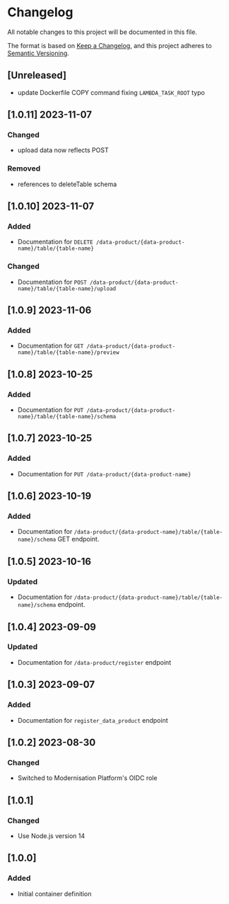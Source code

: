 <!-- markdownlint-disable MD003 -->

# Changelog

All notable changes to this project will be documented in this file.

The format is based on [Keep a Changelog](https://keepachangelog.com/en/1.0.0/),
and this project adheres to [Semantic Versioning](https://semver.org/spec/v2.0.0.html).

## [Unreleased]

- update Dockerfile COPY command fixing `LAMBDA_TASK_ROOT` typo

## [1.0.11] 2023-11-07

### Changed

- upload data now reflects POST

### Removed

- references to deleteTable schema

## [1.0.10] 2023-11-07

### Added

- Documentation for `DELETE /data-product/{data-product-name}/table/{table-name}`

### Changed

- Documentation for `POST /data-product/{data-product-name}/table/{table-name}/upload`

## [1.0.9] 2023-11-06

### Added

- Documentation for `GET /data-product/{data-product-name}/table/{table-name}/preview`

## [1.0.8] 2023-10-25

### Added

- Documentation for `PUT /data-product/{data-product-name}/table/{table-name}/schema`

## [1.0.7] 2023-10-25

### Added

- Documentation for `PUT /data-product/{data-product-name}`

## [1.0.6] 2023-10-19

### Added

- Documentation for `/data-product/{data-product-name}/table/{table-name}/schema`
  GET endpoint.

## [1.0.5] 2023-10-16

### Updated

- Documentation for `/data-product/{data-product-name}/table/{table-name}/schema`
  endpoint.

## [1.0.4] 2023-09-09

### Updated

- Documentation for `/data-product/register` endpoint

## [1.0.3] 2023-09-07

### Added

- Documentation for `register_data_product` endpoint

## [1.0.2] 2023-08-30

### Changed

- Switched to Modernisation Platform's OIDC role

## [1.0.1]

### Changed

- Use Node.js version 14

## [1.0.0]

### Added

- Initial container definition
